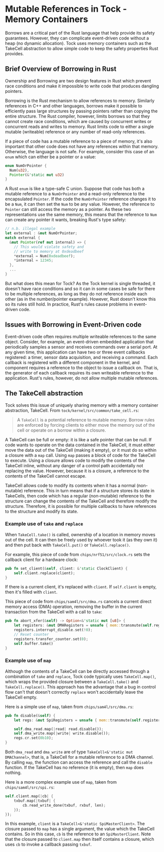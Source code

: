 # Mutable References in Tock - Memory Containers

Borrows are a critical part of the Rust language that help provide its
safety guarantees. However, they can complicate event-driven code without
a heap (no dynamic allocation). Tock uses memory containers
such as the TakeCell abstraction to allow simple code to keep
the safety properties Rust provides.

## Brief Overview of Borrowing in Rust
Ownership and Borrowing are two design features in Rust which
prevent race conditions and make it impossible to write code that produces
dangling pointers.

Borrowing is the Rust mechanism to allow references to
memory. Similarly references in C++ and other languages, borrows make
it possible to efficiently pass large structures by passing pointers
rather than copying the entire structure.  The Rust compiler, however,
limits borrows so that they cannot create race conditions, which are
caused by concurrent writes or concurrent reads and writes to
memory. Rust limits code to either a single mutable (writeable)
reference or any number of read-only references.

If a piece of code has a mutable reference to a piece of memory, it's
also important that other code does not have any references within
that memory. Otherwise, the language is not safe. For example, consider
this case of an `enum` which can either be a pointer or a value:

```rust
enum NumOrPointer {
  Num(u32),
  Pointer(&'static mut u32)
}
```

A Rust `enum` is like a type-safe C union. Suppose that code has
both a mutable reference to a `NumOrPointer` and a read-only reference
to the encapsulated `Pointer`. If the code the `NumOrPointer` reference
changes it to be a `Num`, it can then set the `Num` to be any value.
However, the reference to `Pointer` can still access the memory as a
pointer. As these two representations use the same memory, this means
that the reference to `Num` can create any pointer it wants, breaking
Rust's type safety:

```rust
// n.b. illegal example
let external : &mut NumOrPointer;
match external {
  &mut Pointer(ref mut internal) => {
    // This would violate safety and
    // write to memory at 0xdeadbeef
    *external = Num(0xdeadbeef);
    *internal = 12345;
  },
  ...
}
```

But what does this mean for Tock? As the Tock kernel is single
threaded, it doesn't have race conditions and so it can in some
cases be safe for there to be multiple references, as long as they
do not reference inside each other (as in the number/pointer example).
However, Rust doesn't know this so its rules still hold. In practice,
Rust's rules cause problems in event-driven code.

## Issues with Borrowing in Event-Driven code

Event-driven code often requires multiple writeable references to
the same object. Consider, for example, an event-driven embedded
application that periodically samples a sensor and receives commands
over a serial port. At any given time, this application can have two
or three event callbacks registered: a timer, sensor data acquisition,
and receiving a command. Each callback is registered with a different
component in the kernel, and component requires a reference to the
object to issue a callback on. That is, the generator of each callback
requires its own writeable reference to the application. Rust's
rules, however, do not allow multiple mutable references.

## The TakeCell abstraction

Tock solves this issue of uniquely sharing memory with a memory
container abstraction, TakeCell.
From `tock/kernel/src/common/take_cell.rs`:

> A `TakeCell` is a potential reference to mutable memory. Borrow rules are
> enforced by forcing clients to either move the memory out of the cell or
> operate on a borrow within a closure.

A TakeCell can be full or empty: it is like a safe pointer that can be
null. If code wants to operate on the data contained in the TakeCell,
it must either move the data out of the TakeCell (making it empty), or
it must do so within a closure with a `map` call. Using `map` passes a
block of code for the TakeCell to execute.  Using a closure allows
code to modify the contents of the TakeCell inline, without any danger
of a control path accidentally not replacing the value. However,
because it is a closure, a reference to the contents of the TakeCell
cannot escape.

TakeCell allows code to modify its contents when it has a normal
(non-mutable) reference. This in turn means that if a structure
stores its state in TakeCells, then code which has a regular
(non-mutable) reference to the structure can change the contents
of the TakeCell and therefore modify the structure. Therefore,
it is possible for multiple callbacks to have references to
the structure and modify its state.

### Example use of `take` and `replace`

When `TakeCell.take()` is called, ownership of a location in memory
moves out of the cell. It can then be freely used by whoever took it
(as they own it) and then put back with `TakeCell.put()` or
`TakeCell.replace()`.

For example, this piece of code from `chips/nrf51/src/clock.rs`
sets the callback client for a hardware clock:

```rust
pub fn set_client(&self, client: &'static ClockClient) {
    self.client.replace(client);
}
```

If there is a current client, it's replaced with `client`. If
`self.client` is empty, then it's filled with `client`.

This piece of code from `chips/sam4l/src/dma.rs` cancels a
current direct memory access (DMA) operation, removing the
buffer in the current transaction from the TakeCell with a
call to `take`:

```rust
pub fn abort_xfer(&self) -> Option<&'static mut [u8]> {
    let registers: &mut DMARegisters = unsafe { mem::transmute(self.registers) };
    registers.interrupt_disable.set(!0);
    // Reset counter
    registers.transfer_counter.set(0);
    self.buffer.take()
}
```


### Example use of `map`

Although the contents of a TakeCell can be directly accessed through
a combination of `take` and `replace`, Tock code typically uses
`TakeCell.map()`, which wraps the provided closure between a
`TakeCell.take()` and `TakeCell.replace()`. This approach has the
advantage that a bug in control flow can't that doesn't correctly
`replace` won't accidentally leave the TakeCell empty.

Here is a simple use of `map`, taken from `chips/sam4l/src/dma.rs`:

```rust
pub fn disable(&self) {
    let regs: &mut SpiRegisters = unsafe { mem::transmute(self.registers) };

    self.dma_read.map(|read| read.disable());
    self.dma_write.map(|write| write.disable());
    regs.cr.set(0b10);
}
```

Both `dma_read` and `dma_write` are of type `TakeCell<&'static mut DMAChannel>`,
that is, a TakeCell for a mutable reference to a DMA channel. By calling `map`,
the function can access the reference and call the `disable` function. If
the TakeCell has no reference (it is empty), then `map` does nothing.

Here is a more complex example use of `map`, taken from `chips/sam4l/src/spi.rs`:

```rust
self.client.map(|cb| {
    txbuf.map(|txbuf| {
        cb.read_write_done(txbuf, rxbuf, len);
    });
});
```

In this example, `client` is a `TakeCell<&'static SpiMasterClient>`.
The closure passed to `map` has a single argument, the value which the
TakeCell contains. So in this case, `cb` is the reference to an
`SpiMasterClient`. Note that the closure passed to `client.map` then
itself contains a closure, which uses `cb` to invoke a callback passing
`txbuf`.

